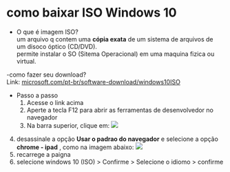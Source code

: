 # como baixar ISO Windows 10

- O que é imagem ISO?<br>
um arquivo q contem uma **cópia exata** de um sistema de arquivos de um disoco óptico (CD/DVD).<br>
permite instalar o SO (Sitema Operacional) em uma maquina fizica ou virtual.

-como fazer seu download?<br>
Link: [microsoft.com/pt-br/software-download/windows10ISO](https://www.microsoft.com/pt-br/software-download/windows10ISO)<br>
- Passo a passo
  1. Acesse o link acima <br>
  2. Aperte a tecla F12 para abrir as ferramentas de desenvolvedor no navegador
  3. Na barra superior, clique em:
<img src="https://github.com/user-attachments/assets/ef169719-302f-4ad1-8da3-dd25d2df9ca3" widht="400" style="display? block; margin: auto;"><br>
4. desassinale a opção **Usar o padrao do navegador** e selecione a opção **chrome - ipad** , como na imagem abaixo:
<img src="https://github.com/user-attachments/assets/4998d977-cab0-466b-8364-ff9963879280" widht="400" style="display? block; margin: auto;"><br>
5. recarrege a paigna
6. selecione windows 10 (ISO) > Confirme > Selecione o idiomo > confirme 
